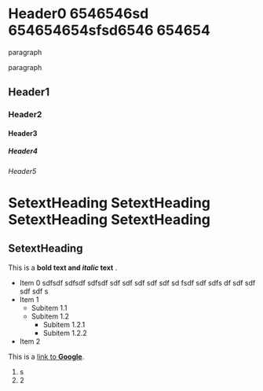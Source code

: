 # Header0 6546546sd 654654654sfsd6546 654654
paragraph

paragraph
## Header1
### Header2
#### Header3
##### Header4
###### Header5

SetextHeading SetextHeading SetextHeading SetextHeading
=
SetextHeading
-

This is a **bold text and *italic* text** .

- Item 0 sdfsdf sdfsdf sdfsdf  sdf sdf sdf sdf sdf sd fsdf sdf sdfs df sdf sdf sdf sdf s
- Item 1
  - Subitem 1.1
  - Subitem 1.2
    - Subitem 1.2.1
    - Subitem 1.2.2
- Item 2


This is a [link to **Google**](https://www.google.com).


1. s
2. 2